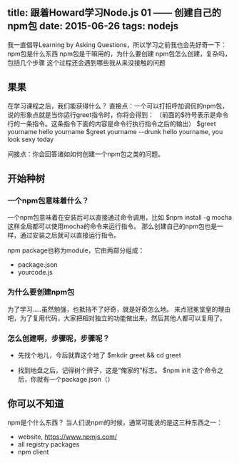 title: 跟着Howard学习Node.js 01 —— 创建自己的npm包 
date: 2015-06-26
tags: nodejs
---


我一直倡导Learning by Asking Questions，所以学习之前我也会先好奇一下：
npm包是什么东西
npm包是干嘛用的，为什么要创建
npm包怎么创建，复杂吗，包括几个步骤
这个过程还会遇到哪些我从来没接触的问题

## 果果
在学习课程之后，我们能获得什么？
直接点：一个可以打招呼加调侃的npm包，说的形象点就是当你运行greet指令时，你将会得到：
（前面的$符号表示是命令行的一条指令。这条指令下面的内容是命令行执行指令之后的输出）
$greet yourname
hello yourname
$greet yourname --drunk
hello yourname, you look sexy today

间接点：你会回答诸如如何创建一个npm包之类的问题。


## 开始种树

### 一个npm包意味着什么？
一个npm包意味着在安装后可以直接通过命令调用，比如
$npm install -g mocha 
这样全局都可以使用mocha的命令来运行指令。
那么创建自己的npm包也是一样，通过安装之后就可以直接运行指令。


npm package也称为module，它由两部分组成：

- package.json
- yourcode.js

### 为什么要创建npm包
为了学习.....虽然勉强，也抵挡不了好奇，就是好奇怎么地。
来点冠冕堂皇的理由吧，为了复用代码，大家把相对独立的功能做出来，然后其他人都可以复用了。

### 怎么创建啊，步骤呢，步骤呢？

- 先找个地儿，今后就靠这个地了
$mkdir greet && cd greet

- 找到地盘之后，记得树个牌子，这是“俺家的”标志。
$npm init
这个命令之后，你就有一个package.json（）




## 你可以不知道
npm是个什么东西？
当人们说npm的时候，通常可能说的是这三种东西之一：

- website, https://www.npmjs.com/
- all registry packages
- npm client
